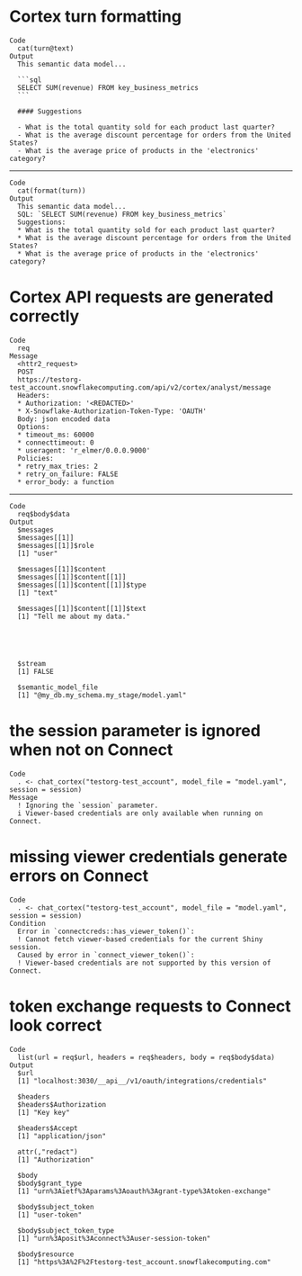 # Cortex turn formatting

    Code
      cat(turn@text)
    Output
      This semantic data model...
      
      ```sql
      SELECT SUM(revenue) FROM key_business_metrics
      ```
      
      #### Suggestions
      
      - What is the total quantity sold for each product last quarter?
      - What is the average discount percentage for orders from the United States?
      - What is the average price of products in the 'electronics' category?

---

    Code
      cat(format(turn))
    Output
      This semantic data model...
      SQL: `SELECT SUM(revenue) FROM key_business_metrics`
      Suggestions:
      * What is the total quantity sold for each product last quarter?
      * What is the average discount percentage for orders from the United States?
      * What is the average price of products in the 'electronics' category?

# Cortex API requests are generated correctly

    Code
      req
    Message
      <httr2_request>
      POST
      https://testorg-test_account.snowflakecomputing.com/api/v2/cortex/analyst/message
      Headers:
      * Authorization: '<REDACTED>'
      * X-Snowflake-Authorization-Token-Type: 'OAUTH'
      Body: json encoded data
      Options:
      * timeout_ms: 60000
      * connecttimeout: 0
      * useragent: 'r_elmer/0.0.0.9000'
      Policies:
      * retry_max_tries: 2
      * retry_on_failure: FALSE
      * error_body: a function

---

    Code
      req$body$data
    Output
      $messages
      $messages[[1]]
      $messages[[1]]$role
      [1] "user"
      
      $messages[[1]]$content
      $messages[[1]]$content[[1]]
      $messages[[1]]$content[[1]]$type
      [1] "text"
      
      $messages[[1]]$content[[1]]$text
      [1] "Tell me about my data."
      
      
      
      
      
      $stream
      [1] FALSE
      
      $semantic_model_file
      [1] "@my_db.my_schema.my_stage/model.yaml"
      

# the session parameter is ignored when not on Connect

    Code
      . <- chat_cortex("testorg-test_account", model_file = "model.yaml", session = session)
    Message
      ! Ignoring the `session` parameter.
      i Viewer-based credentials are only available when running on Connect.

# missing viewer credentials generate errors on Connect

    Code
      . <- chat_cortex("testorg-test_account", model_file = "model.yaml", session = session)
    Condition
      Error in `connectcreds::has_viewer_token()`:
      ! Cannot fetch viewer-based credentials for the current Shiny session.
      Caused by error in `connect_viewer_token()`:
      ! Viewer-based credentials are not supported by this version of Connect.

# token exchange requests to Connect look correct

    Code
      list(url = req$url, headers = req$headers, body = req$body$data)
    Output
      $url
      [1] "localhost:3030/__api__/v1/oauth/integrations/credentials"
      
      $headers
      $headers$Authorization
      [1] "Key key"
      
      $headers$Accept
      [1] "application/json"
      
      attr(,"redact")
      [1] "Authorization"
      
      $body
      $body$grant_type
      [1] "urn%3Aietf%3Aparams%3Aoauth%3Agrant-type%3Atoken-exchange"
      
      $body$subject_token
      [1] "user-token"
      
      $body$subject_token_type
      [1] "urn%3Aposit%3Aconnect%3Auser-session-token"
      
      $body$resource
      [1] "https%3A%2F%2Ftestorg-test_account.snowflakecomputing.com"
      
      

